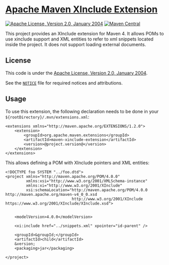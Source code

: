<!---
 Licensed to the Apache Software Foundation (ASF) under one or more
 contributor license agreements.  See the NOTICE file distributed with
 this work for additional information regarding copyright ownership.
 The ASF licenses this file to You under the Apache License, Version 2.0
 (the "License"); you may not use this file except in compliance with
 the License.  You may obtain a copy of the License at

      http://www.apache.org/licenses/LICENSE-2.0

 Unless required by applicable law or agreed to in writing, software
 distributed under the License is distributed on an "AS IS" BASIS,
 WITHOUT WARRANTIES OR CONDITIONS OF ANY KIND, either express or implied.
 See the License for the specific language governing permissions and
 limitations under the License.
-->
[Apache Maven XInclude Extension](https://maven.apache.org/extensions/maven-xinclude-extension/)
==================================

[![Apache License, Version 2.0, January 2004](https://img.shields.io/github/license/apache/maven.svg?label=License)][license]
[![Maven Central](https://img.shields.io/maven-central/v/org.apache.maven.extensions/maven-xinclude-extension.svg?label=Maven%20Central)](https://search.maven.org/artifact/org.apache.maven.extensions/maven-xinclude-extension)

This project provides an XInclude extension for Maven 4. It allows POMs to use xinclude support 
and XML entities to refer to xml snippets located inside the project. It does not support loading
external documents.

License
-------
This code is under the [Apache License, Version 2.0, January 2004][license].

See the [`NOTICE`](./NOTICE) file for required notices and attributions.

[home]: https://maven.apache.org/extensions/maven-xinclude-extension/
[license]: https://www.apache.org/licenses/LICENSE-2.0
[build-status]: https://img.shields.io/jenkins/s/https/ci-maven.apache.org/job/Maven/job/maven-box/job/maven-build-cache-extension/job/master.svg
[build-tests]: https://img.shields.io/jenkins/t/https/ci-maven.apache.org/job/Maven/job/maven-box/job/maven-build-cache-extension/job/master.svg

Usage
-----
To use this extension, the following declaration needs to be done in your `${rootDirectory}/.mvn/extensions.xml`:
```
<extensions xmlns="http://maven.apache.org/EXTENSIONS/1.2.0">
    <extension>
        <groupId>org.apache.maven.extensions</groupId>
        <artifactId>maven-xinclude-extension</artifactId>
        <version>@project.version@</version>
    </extension>
</extensions>
```
This allows defining a POM with XInclude pointers and XML entities:
```
<!DOCTYPE foo SYSTEM "../foo.dtd">
<project xmlns="http://maven.apache.org/POM/4.0.0"
         xmlns:xsi="http://www.w3.org/2001/XMLSchema-instance"
         xmlns:xi="http://www.w3.org/2001/XInclude"
         xsi:schemaLocation="http://maven.apache.org/POM/4.0.0 http://maven.apache.org/maven-v4_0_0.xsd
                             http://www.w3.org/2001/XInclude https://www.w3.org/2001/XInclude/XInclude.xsd">


    <modelVersion>4.0.0</modelVersion>

    <xi:include href="../snippets.xml" xpointer="id-parent" />

    <groupId>&groupId;</groupId>
    <artifactId>child</artifactId>
    &version;
    <packaging>jar</packaging>

</project>
```
